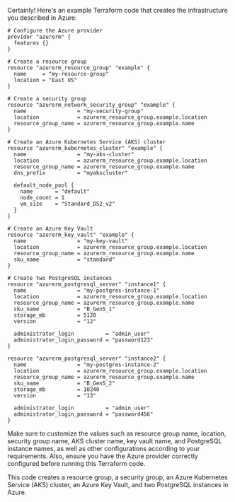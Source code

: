 Certainly! Here's an example Terraform code that creates the infrastructure you described in Azure:

```hcl
# Configure the Azure provider
provider "azurerm" {
  features {}
}

# Create a resource group
resource "azurerm_resource_group" "example" {
  name     = "my-resource-group"
  location = "East US"
}

# Create a security group
resource "azurerm_network_security_group" "example" {
  name                = "my-security-group"
  location            = azurerm_resource_group.example.location
  resource_group_name = azurerm_resource_group.example.name
}

# Create an Azure Kubernetes Service (AKS) cluster
resource "azurerm_kubernetes_cluster" "example" {
  name                = "my-aks-cluster"
  location            = azurerm_resource_group.example.location
  resource_group_name = azurerm_resource_group.example.name
  dns_prefix          = "myakscluster"

  default_node_pool {
    name       = "default"
    node_count = 1
    vm_size    = "Standard_DS2_v2"
  }
}

# Create an Azure Key Vault
resource "azurerm_key_vault" "example" {
  name                = "my-key-vault"
  location            = azurerm_resource_group.example.location
  resource_group_name = azurerm_resource_group.example.name
  sku_name            = "standard"
}

# Create two PostgreSQL instances
resource "azurerm_postgresql_server" "instance1" {
  name                = "my-postgres-instance-1"
  location            = azurerm_resource_group.example.location
  resource_group_name = azurerm_resource_group.example.name
  sku_name            = "B_Gen5_1"
  storage_mb          = 5120
  version             = "12"

  administrator_login          = "admin_user"
  administrator_login_password = "password123"
}

resource "azurerm_postgresql_server" "instance2" {
  name                = "my-postgres-instance-2"
  location            = azurerm_resource_group.example.location
  resource_group_name = azurerm_resource_group.example.name
  sku_name            = "B_Gen5_2"
  storage_mb          = 10240
  version             = "13"

  administrator_login          = "admin_user"
  administrator_login_password = "password456"
}
```

Make sure to customize the values such as resource group name, location, security group name, AKS cluster name, key vault name, and PostgreSQL instance names, as well as other configurations according to your requirements. Also, ensure you have the Azure provider correctly configured before running this Terraform code.

This code creates a resource group, a security group, an Azure Kubernetes Service (AKS) cluster, an Azure Key Vault, and two PostgreSQL instances in Azure.